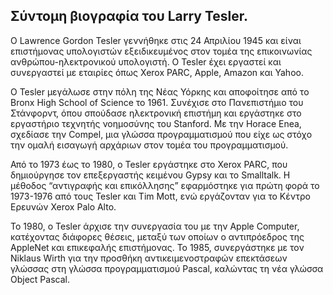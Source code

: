 ## Σύντομη βιογραφία του Larry Tesler.

Ο Lawrence Gordon Tesler γεννήθηκε στις 24 Απριλίου 1945 και είναι επιστήμονας υπολογιστών εξειδικευμένος στον τομέα της επικοινωνίας ανθρώπου-ηλεκτρονικού υπολογιστή. Ο Tesler έχει εργαστεί και συνεργαστεί με εταιρίες όπως Xerox PARC, Apple, Amazon και Yahoo.

Ο Tesler μεγάλωσε στην πόλη της Νέας Υόρκης και αποφοίτησε από το Bronx High School of Science το 1961. Συνέχισε στο Πανεπιστήμιο του Στάνφορντ, όπου σπούδασε ηλεκτρονική επιστήμη και εργάστηκε στο εργαστήριο τεχνητής νοημοσύνης του Stanford. Με την Horace Enea, σχεδίασε την Compel, μια γλώσσα προγραμματισμού που είχε ως στόχο την ομαλή εισαγωγή αρχάριων στον τομέα του προγραμματισμού.

Από το 1973 έως το 1980, ο Tesler εργάστηκε στο Xerox PARC, που δημιούργησε τον επεξεργαστής κειμένου Gypsy και το Smalltalk. Η μέθοδος “αντιγραφής και επικόλλησης” εφαρμόστηκε για πρώτη φορά το 1973-1976 από τους Tesler και Tim Mott, ενώ εργάζονταν για το Κέντρο Ερευνών Xerox Palo Alto.

Το 1980, ο Tesler άρχισε την συνεργασία του με την Apple Computer, κατέχοντας διάφορες θέσεις, μεταξύ των οποίων ο αντιπρόεδρος της AppleNet και επικεφαλής επιστήμονας. Το 1985, συνεργάστηκε με τον Niklaus Wirth για την προσθήκη αντικειμενοστραφών επεκτάσεων γλώσσας στη γλώσσα προγραμματισμού Pascal, καλώντας τη νέα γλώσσα Object Pascal.